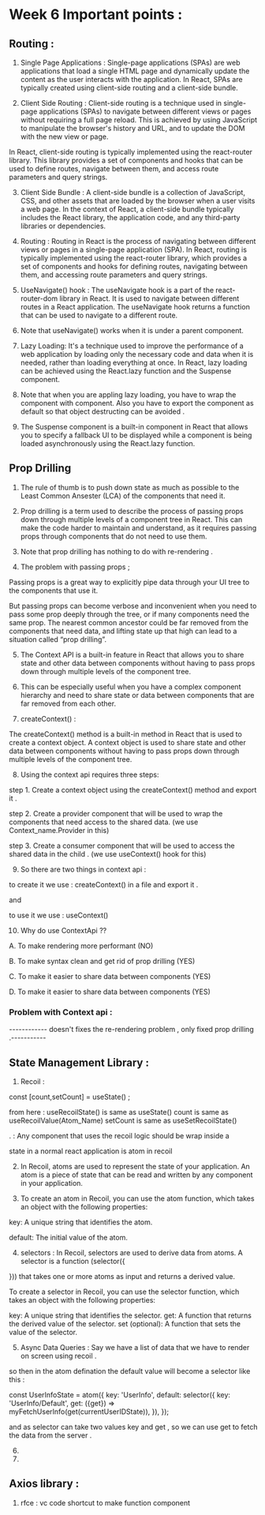 # Week 6 Important points : 

## Routing : 

1. Single Page Applications : Single-page applications (SPAs) are web applications that load a single HTML page and dynamically update the content as the user interacts with the application. In React, SPAs are typically created using client-side routing and a client-side bundle.

2. Client Side Routing : Client-side routing is a technique used in single-page applications (SPAs) to navigate between different views or pages without requiring a full page reload. This is achieved by using JavaScript to manipulate the browser's history and URL, and to update the DOM with the new view or page.

In React, client-side routing is typically implemented using the react-router library. This library provides a set of components and hooks that can be used to define routes, navigate between them, and access route parameters and query strings.

3. Client Side Bundle : A client-side bundle is a collection of JavaScript, CSS, and other assets that are loaded by the browser when a user visits a web page. In the context of React, a client-side bundle typically includes the React library, the application code, and any third-party libraries or dependencies.

4. Routing : Routing in React is the process of navigating between different views or pages in a single-page application (SPA). In React, routing is typically implemented using the react-router library, which provides a set of components and hooks for defining routes, navigating between them, and accessing route parameters and query strings.

5. UseNavigate() hook : 
The useNavigate hook is a part of the react-router-dom library in React. It is used to navigate between different routes in a React application. The useNavigate hook returns a function that can be used to navigate to a different route.

6. Note that useNavigate() works when it is under a parent <BrowserRouter> component.

7. Lazy Loading:  It's a technique used to improve the performance of a web application by loading only the necessary code and data when it is needed, rather than loading everything at once. In React, lazy loading can be achieved using the React.lazy function and the Suspense component.

8. Note that when you are appling lazy loading, you have to wrap the component with <Suspense> component. Also you have to export the component as default so that object destructing can be avoided . 

9. The Suspense component is a built-in component in React that allows you to specify a fallback UI to be displayed while a component is being loaded asynchronously using the React.lazy function.


## Prop Drilling 

1. The rule of thumb is to push down state as much as possible to the Least Common Ansester (LCA) of the components that need it.

2. Prop drilling is a term used to describe the process of passing props down through multiple levels of a component tree in React. This can make the code harder to maintain and understand, as it requires passing props through components that do not need to use them.

3. Note that prop drilling has nothing to do with re-rendering .

4. The problem with passing props ; 

Passing props is a great way to explicitly pipe data through your UI tree to the components that use it.

But passing props can become verbose and inconvenient when you need to pass some prop deeply through the tree, or if many components need the same prop. The nearest common ancestor could be far removed from the components that need data, and lifting state up that high can lead to a situation called “prop drilling”.

5. The Context API is a built-in feature in React that allows you to share state and other data between components without having to pass props down through multiple levels of the component tree.

6. This can be especially useful when you have a complex component hierarchy and need to share state or data between components that are far removed from each other.

7. createContext() : 

The createContext() method is a built-in method in React that is used to create a context object. A context object is used to share state and other data between components without having to pass props down through multiple levels of the component tree.

8. Using the context api requires three steps: 

step 1. Create a context object using the createContext() method and export it .

step 2. Create a provider component that will be used to wrap the components that need access to the shared data.
  (we use Context_name.Provider in this)

step 3. Create a consumer component that will be used to access the shared data in the child . 
  (we use useContext() hook for this)

9. So there are two things in context api : 

to create it we use : createContext() in a file and export it . 

and 

to use it we use : useContext() 

10. Why do use ContextApi ?? 

A. To make rendering more performant (NO)

B. To make syntax clean and get rid of prop drilling (YES)

C. To make it easier to share data between components (YES)

D. To make it easier to share data between components (YES)


### Problem with Context api : 

------------ doesn't fixes the re-rendering problem , only fixed prop drilling .----------- 

## State Management Library : 

1. Recoil : 

  const [count,setCount] = useState() ;

  from here : useRecoilState() is same as useState() 
              count is same as useRecoilValue(Atom_Name) 
              setCount is same as useSetRecoilState() 

. <RecoilRoot> : Any component that uses the recoil logic should be wrap inside a <RecialRoot> </RecoilRoot>              

state in a normal react application is atom in recoil 

2. In Recoil, atoms are used to represent the state of your application. An atom is a piece of state that can be read and written by any component in your application.

3. To create an atom in Recoil, you can use the atom function, which takes an object with the following properties:

key: A unique string that identifies the atom.

default: The initial value of the atom.

4. selectors : In Recoil, selectors are used to derive data from atoms. A selector is a function (selector({
  
})) that takes one or more atoms as input and returns a derived value.

To create a selector in Recoil, you can use the selector function, which takes an object with the following properties:

key: A unique string that identifies the selector.
get: A function that returns the derived value of the selector.
set (optional): A function that sets the value of the selector. 

5. Async Data Queries : Say we have a list of data that we have to render on screen using recoil . 

so then in the atom defination the default value will become a selector like this : 

const UserInfoState = atom({
  key: 'UserInfo',
  default: selector({
    key: 'UserInfo/Default',
    get: ({get}) => myFetchUserInfo(get(currentUserIDState)),
  }),
}); 

and as selector can take two values key and get , so we can use get to fetch the data from the server . 

6. 

7. 

## Axios library : 

1. rfce : vc code shortcut to make function component 